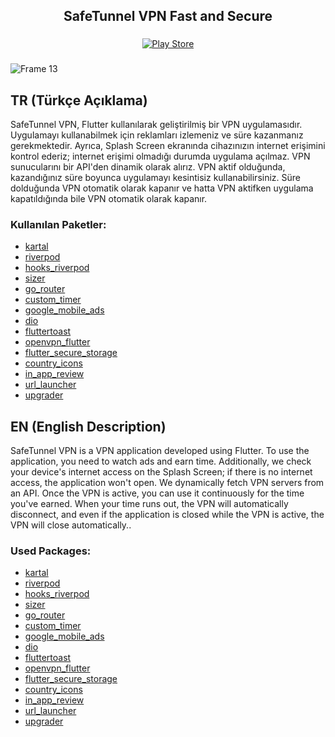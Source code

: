 <h2 align="center">SafeTunnel VPN Fast and Secure</h2>

###

<div align="center">
    <a href="https://play.google.com/store/apps/details?id=com.sefetech.safe_tunnel_vpn">
        <img src="https://img.shields.io/badge/Get%20it%20on-Google%20Play-green" alt="Play Store">
    </a>
</div>

###

![Frame 13](https://github.com/FurkanArslanF/SafeTunnel-Vpn-Flutter/assets/74710096/b8ded6dd-c7e4-4b4a-864f-3e8e89750211)

## TR (Türkçe Açıklama)

<p>SafeTunnel VPN, Flutter kullanılarak geliştirilmiş bir VPN uygulamasıdır. Uygulamayı kullanabilmek için reklamları izlemeniz ve süre kazanmanız gerekmektedir. Ayrıca, Splash Screen ekranında cihazınızın internet erişimini kontrol ederiz; internet erişimi olmadığı durumda uygulama açılmaz. VPN sunucularını bir API'den dinamik olarak alırız. VPN aktif olduğunda, kazandığınız süre boyunca uygulamayı kesintisiz kullanabilirsiniz. Süre dolduğunda VPN otomatik olarak kapanır ve hatta VPN aktifken uygulama kapatıldığında bile VPN otomatik olarak kapanır.</p>

### Kullanılan Paketler:
<ul>
   <li><a href="https://pub.dev/packages/kartal">kartal</a></li>
   <li><a href="https://pub.dev/packages/kartal">riverpod</a></li>
   <li><a href="https://pub.dev/packages/kartal">hooks_riverpod</a></li>
   <li><a href="https://pub.dev/packages/kartal">sizer</a></li>
   <li><a href="https://pub.dev/packages/kartal">go_router</a></li>
   <li><a href="https://pub.dev/packages/kartal">custom_timer</a></li>
   <li><a href="https://pub.dev/packages/kartal">google_mobile_ads</a></li>
   <li><a href="https://pub.dev/packages/kartal">dio</a></li>
   <li><a href="https://pub.dev/packages/kartal">fluttertoast</a></li>
   <li><a href="https://pub.dev/packages/kartal">openvpn_flutter</a></li>
   <li><a href="https://pub.dev/packages/kartal">flutter_secure_storage</a></li>
   <li><a href="https://pub.dev/packages/kartal">country_icons</a></li>
   <li><a href="https://pub.dev/packages/kartal">in_app_review</a></li>
   <li><a href="https://pub.dev/packages/kartal">url_launcher</a></li>
   <li><a href="https://pub.dev/packages/kartal">upgrader</a></li>
</ul>


## EN (English Description)

SafeTunnel VPN is a VPN application developed using Flutter. To use the application, you need to watch ads and earn time. Additionally, we check your device's internet access on the Splash Screen; if there is no internet access, the application won't open. We dynamically fetch VPN servers from an API. Once the VPN is active, you can use it continuously for the time you've earned. When your time runs out, the VPN will automatically disconnect, and even if the application is closed while the VPN is active, the VPN will close automatically..

### Used Packages:
<ul>
   <li><a href="https://pub.dev/packages/kartal">kartal</a></li>
   <li><a href="https://pub.dev/packages/kartal">riverpod</a></li>
   <li><a href="https://pub.dev/packages/kartal">hooks_riverpod</a></li>
   <li><a href="https://pub.dev/packages/kartal">sizer</a></li>
   <li><a href="https://pub.dev/packages/kartal">go_router</a></li>
   <li><a href="https://pub.dev/packages/kartal">custom_timer</a></li>
   <li><a href="https://pub.dev/packages/kartal">google_mobile_ads</a></li>
   <li><a href="https://pub.dev/packages/kartal">dio</a></li>
   <li><a href="https://pub.dev/packages/kartal">fluttertoast</a></li>
   <li><a href="https://pub.dev/packages/kartal">openvpn_flutter</a></li>
   <li><a href="https://pub.dev/packages/kartal">flutter_secure_storage</a></li>
   <li><a href="https://pub.dev/packages/kartal">country_icons</a></li>
   <li><a href="https://pub.dev/packages/kartal">in_app_review</a></li>
   <li><a href="https://pub.dev/packages/kartal">url_launcher</a></li>
   <li><a href="https://pub.dev/packages/kartal">upgrader</a></li>
</ul>

